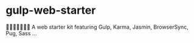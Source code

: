 # gulp-web-starter
🎉🎉🎉🎉🎉🎉🎉  A web  starter kit featuring  Gulp, Karma, Jasmin, BrowserSync, Pug, Sass ...
